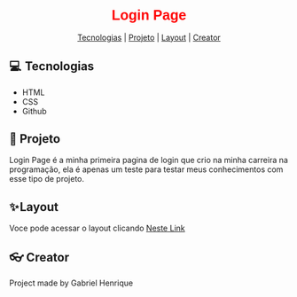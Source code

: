 <style>
    .title {
        color: #ff0000;
        font-family: Arial;
        font-size: 25px;
    }
</style>

<h1 class="title" align="center">
    Login Page
</h1>

<p align="center">
<a href="https://github.com/gabrieellh/login-page#-tecnologias">Tecnologias</a>   |
<a href="https://github.com/gabrieellh/login-page#-projeto">Projeto</a>   |
<a href="https://github.com/gabrieellh/login-page#-layout">Layout</a>   |
<a href="https://github.com/gabrieellh/login-page#-creator">Creator</a>
</p>

  ## 💻  Tecnologias
<p> 
<ul>

<li>HTML</li>
<li>CSS</li>
<li>Github</li>

</ul>
</p>

## 🎈 Projeto

<p>
    Login Page é a minha primeira pagina de login que crio na minha carreira na programação, ela é apenas um teste para testar meus conhecimentos com esse tipo de projeto.
</p>

## ✨ Layout

<p>
    Voce pode acessar o layout clicando <a href="">Neste Link</a>
</p>

## 👓 Creator
<p>Project made by Gabriel Henrique</p>